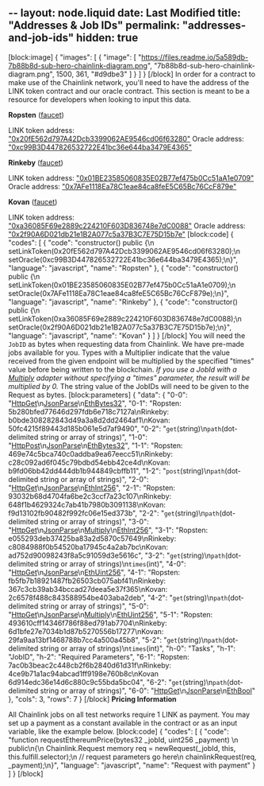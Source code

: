 --
layout: node.liquid
date: Last Modified
title: "Addresses & Job IDs"
permalink: "addresses-and-job-ids"
hidden: true
---
[block:image]
{
  "images": [
    {
      "image": [
        "https://files.readme.io/5a589db-7b88b8d-sub-hero-chainlink-diagram.png",
        "7b88b8d-sub-hero-chainlink-diagram.png",
        1500,
        361,
        "#d9dbe3"
      ]
    }
  ]
}
[/block]
In order for a contract to make use of the Chainlink network, you'll need to have the address of the LINK token contract and our oracle contract. This section is meant to be a resource for developers when looking to input this data.

**Ropsten** (<a href="https://ropsten.chain.link/" target="_blank" rel="noreferrer, noopener">faucet</a>)

LINK token address: <a href="https://ropsten.etherscan.io/address/0x20fE562d797A42Dcb3399062AE9546cd06f63280" target="_blank" rel="noreferrer, noopener">"0x20fE562d797A42Dcb3399062AE9546cd06f63280"</a>
Oracle address: <a href="https://ropsten.etherscan.io/address/0xc99B3D447826532722E41bc36e644ba3479E4365" target="_blank" rel="noreferrer, noopener">"0xc99B3D447826532722E41bc36e644ba3479E4365"</a>

**Rinkeby** (<a href="https://rinkeby.chain.link/" target="_blank" rel="noreferrer, noopener">faucet</a>)

LINK token address: <a href="https://rinkeby.etherscan.io/address/0x01BE23585060835E02B77ef475b0Cc51aA1e0709" target="_blank" rel="noreferrer, noopener">"0x01BE23585060835E02B77ef475b0Cc51aA1e0709"</a>
Oracle address: <a href="https://rinkeby.etherscan.io/address/0x7AFe1118Ea78C1eae84ca8feE5C65Bc76CcF879e" target="_blank" rel="noreferrer, noopener">"0x7AFe1118Ea78C1eae84ca8feE5C65Bc76CcF879e"</a>

**Kovan** (<a href="https://kovan.chain.link/" target="_blank" rel="noreferrer, noopener">faucet</a>)

LINK token address: <a href="https://kovan.etherscan.io/address/0xa36085F69e2889c224210F603D836748e7dC0088" target="_blank" rel="noreferrer, noopener">"0xa36085F69e2889c224210F603D836748e7dC0088"</a>
Oracle address: <a href="https://kovan.etherscan.io/address/0x2f90A6D021db21e1B2A077c5a37B3C7E75D15b7e" target="_blank" rel="noreferrer, noopener">"0x2f90A6D021db21e1B2A077c5a37B3C7E75D15b7e"</a>
[block:code]
{
  "codes": [
    {
      "code": "constructor() public {\n  setLinkToken(0x20fE562d797A42Dcb3399062AE9546cd06f63280);\n  setOracle(0xc99B3D447826532722E41bc36e644ba3479E4365);\n}",
      "language": "javascript",
      "name": "Ropsten"
    },
    {
      "code": "constructor() public {\n  setLinkToken(0x01BE23585060835E02B77ef475b0Cc51aA1e0709);\n  setOracle(0x7AFe1118Ea78C1eae84ca8feE5C65Bc76CcF879e);\n}",
      "language": "javascript",
      "name": "Rinkeby"
    },
    {
      "code": "constructor() public {\n  setLinkToken(0xa36085F69e2889c224210F603D836748e7dC0088);\n  setOracle(0x2f90A6D021db21e1B2A077c5a37B3C7E75D15b7e);\n}",
      "language": "javascript",
      "name": "Kovan"
    }
  ]
}
[/block]
You will need the `JobID` as bytes when requesting data from Chainlink. We have pre-made jobs available for you. Types with a Multiplier indicate that the value received from the given endpoint will be multiplied by the specified "times" value before being written to the blockchain. *If you use a JobId with a [Multiply](../adapters#section-multiply) adapter without specifying a "times" parameter, the result will be multiplied by 0.* The string value of the JobIDs will need to be given to the Request as bytes.
[block:parameters]
{
  "data": {
    "0-0": "[HttpGet](../adapters#section-httpget)\n[JsonParse](../adapters#section-jsonparse)\n[EthBytes32](../adapters#section-ethbytes32)",
    "0-1": "Ropsten: 5b280bfed77646d297fdb6e718c7127a\nRinkeby: b0bde308282843d49a3a8d2dd2464af1\nKovan: 50fc4215f89443d185b061e5d7af9490",
    "0-2": "`get`(string)\n`path`(dot-delimited string or array of strings)",
    "1-0": "[HttpPost](../adapters#section-httppost)\n[JsonParse](../adapters#section-jsonparse)\n[EthBytes32](../adapters#section-ethbytes32)",
    "1-1": "Ropsten: 469e74c5bca740c0addba9ea67eecc51\nRinkeby: c28c092ad6f045c79bdbd54ebb42ce4d\nKovan: b9fd06bb42dd444db1b944849cbffb11",
    "1-2": "`post`(string)\n`path`(dot-delimited string or array of strings)",
    "2-0": "[HttpGet](../adapters#section-httpget)\n[JsonParse](../adapters#section-jsonparse)\n[EthInt256](../adapters#section-ethint256)",
    "2-1": "Ropsten: 93032b68d4704fa6be2c3ccf7a23c107\nRinkeby: 648f1b4629324c7ab41b7980b3091138\nKovan: f9d13102fb90482f992fc06e15ed373b",
    "2-2": "`get`(string)\n`path`(dot-delimited string or array of strings)",
    "3-0": "[HttpGet](../adapters#section-httpget)\n[JsonParse](../adapters#section-jsonparse)\n[Multiply](../adapters#secion-multiply)\n[EthInt256](../adapters#section-ethint256)",
    "3-1": "Ropsten: e055293deb37425ba83a2d5870c57649\nRinkeby: c8084988f0b54520ba17945c4a2ab7bc\nKovan: ad752d90098243f8a5c91059d3e5616c",
    "3-2": "`get`(string)\n`path`(dot-delimited string or array of strings)\n`times`(int)",
    "4-0": "[HttpGet](../adapters#section-httpget)\n[JsonParse](../adapters#section-jsonparse)\n[EthUint256](../adapters#section-ethuint256)",
    "4-1": "Ropsten: fb5fb7b18921487fb26503cb075abf41\nRinkeby: 367c3cb39ab34bccad27deea5e37f365\nKovan: 2c6578f488c843588954be403aba2deb",
    "4-2": "`get`(string)\n`path`(dot-delimited string or array of strings)",
    "5-0": "[HttpGet](../adapters#section-httpget)\n[JsonParse](../adapters#section-jsonparse)\n[Multiply](../adapters#secion-multiply)\n[EthUint256](../adapters#section-ethuint256)",
    "5-1": "Ropsten: 493610cff14346f786f88ed791ab7704\nRinkeby: 6d1bfe27e7034b1d87b5270556b17277\nKovan: 29fa9aa13bf1468788b7cc4a500a45b8",
    "5-2": "`get`(string)\n`path`(dot-delimited string or array of strings)\n`times`(int)",
    "h-0": "Tasks",
    "h-1": "JobID",
    "h-2": "Required Parameters",
    "6-1": "Ropsten: 7ac0b3beac2c448cb2f6b2840d61d31f\nRinkeby: 4ce9b71a1ac94abcad1ff9198e760b8c\nKovan 6d914edc36e14d6c880c9c55bda5bc04",
    "6-2": "`get`(string)\n`path`(dot-delimited string or array of strings)",
    "6-0": "[HttpGet](../adapters#section-httpget)\n[JsonParse](../adapters#section-jsonparse)\n[EthBool](../adapters#section-ethbool)"
  },
  "cols": 3,
  "rows": 7
}
[/block]
**Pricing Information**

All Chainlink jobs on all test networks require 1 LINK as payment. You may set up a payment as a constant available in the contract or as an input variable, like the example below.
[block:code]
{
  "codes": [
    {
      "code": "function requestEthereumPrice(bytes32 _jobId, uint256 _payment) \n  public\n{\n  Chainlink.Request memory req = newRequest(_jobId, this, this.fulfill.selector);\n  // request parameters go here\n  chainlinkRequest(req, _payment);\n}",
      "language": "javascript",
      "name": "Request with payment"
    }
  ]
}
[/block]